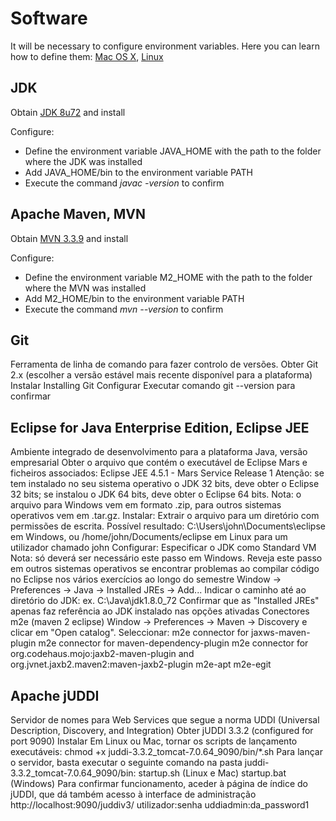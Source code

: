 # Software #


It will be necessary to configure environment variables. Here you can learn how to define them: [Mac OS X](http://www.mkyong.com/mac/how-to-set-environment-variables-on-mac-os-x/),  [Linux](http://www.cyberciti.biz/faq/set-environment-variable-linux/)  

## JDK

Obtain [JDK 8u72](http://www.oracle.com/technetwork/java/javase/downloads/jdk8-downloads-2133151.html) and install


Configure:
* Define the environment variable JAVA_HOME with the path to the folder where the JDK was installed
* Add JAVA_HOME/bin to the environment variable PATH
* Execute the command *javac -version* to confirm


## Apache Maven, MVN
Obtain [MVN 3.3.9](http://maven.apache.org/download.cgi) and install


Configure:
* Define the environment variable M2_HOME with the path to the folder where the MVN was installed
* Add M2_HOME/bin to the environment variable PATH
* Execute the command *mvn --version* to confirm


## Git
Ferramenta de linha de comando para fazer controlo de versões.
Obter
Git 2.x (escolher a versão estável mais recente disponível para a plataforma)
Instalar
Installing Git
Configurar
Executar comando git --version para confirmar


## Eclipse for Java Enterprise Edition, Eclipse JEE
Ambiente integrado de desenvolvimento para a plataforma Java, versão empresarial
Obter o arquivo que contém o executável de Eclipse Mars e ficheiros associados:
Eclipse JEE 4.5.1 - Mars Service Release 1 
Atenção: se tem instalado no seu sistema operativo o JDK 32 bits, deve obter o Eclipse 32 bits; se instalou o JDK 64 bits, deve obter o Eclipse 64 bits.
Nota: o arquivo para Windows vem em formato .zip, para outros sistemas operativos vem em .tar.gz.
Instalar:
Extrair o arquivo para um diretório com permissões de escrita.
Possível resultado: C:\Users\john\Documents\eclipse em Windows, ou /home/john/Documents/eclipse em Linux para um utilizador chamado john
Configurar:
Especificar o JDK como Standard VM
Nota: só deverá ser necessário este passo em Windows. Reveja este passo em outros sistemas operativos se encontrar problemas ao compilar código no Eclipse nos vários exercícios ao longo do semestre
Window -> Preferences -> Java -> Installed JREs -> Add...
Indicar o caminho até ao diretório do JDK: ex. C:\Java\jdk1.8.0_72
Confirmar que as "Installed JREs" apenas faz referência ao JDK instalado nas opções ativadas
Conectores m2e (maven 2 eclipse)
Window -> Preferences -> Maven -> Discovery e clicar em "Open catalog".
Seleccionar:
m2e connector for jaxws-maven-plugin
m2e connector for maven-dependency-plugin
m2e connector for org.codehaus.mojo:jaxb2-maven-plugin and org.jvnet.jaxb2.maven2:maven-jaxb2-plugin
m2e-apt
m2e-egit


## Apache jUDDI
Servidor de nomes para Web Services que segue a norma UDDI (Universal Description, Discovery, and Integration)
Obter
jUDDI 3.3.2 (configured for port 9090)
Instalar
Em Linux ou Mac, tornar os scripts de lançamento executáveis:
chmod +x juddi-3.3.2_tomcat-7.0.64_9090/bin/*.sh
Para lançar o servidor, basta executar o seguinte comando na pasta juddi-3.3.2_tomcat-7.0.64_9090/bin:
startup.sh (Linux e Mac)
startup.bat (Windows)
Para confirmar funcionamento, aceder à página de índice do jUDDI, que dá também acesso à interface de administração
http://localhost:9090/juddiv3/
utilizador:senha uddiadmin:da_password1
